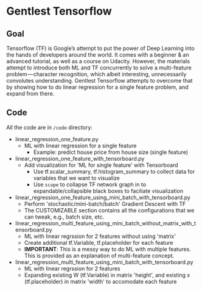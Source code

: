# Gentlest Tensorflow

## Goal

Tensorflow (TF) is Google’s attempt to put the power of Deep Learning into the hands of developers around the world. It comes with a beginner & an advanced tutorial, as well as a course on Udacity. However, the materials attempt to introduce both ML and TF concurrently to solve a multi-feature problem — character recognition, which albeit interesting, unnecessarily convolutes understanding. Gentlest Tensorflow attempts to overcome that by showing how to do linear regression for a single feature problem, and expand from there.

## Code

All the code are in `/code` directory:

* linear_regression_one_feature.py
  * ML with linear regression for a single feature
    * Example: predict house price from house size (single feature)
* linear_regression_one_feature_with_tensorboard.py
  * Add visualization for 'ML for single feature' with Tensorboard
    * Use tf.scalar_summary, tf.histogram_summary to collect data for variables that we want to visualize
    * Use `scope` to collapse TF network graph in to expandable/collapsible black boxes to faciliate visualization
* linear_regression_one_feature_using_mini_batch_with_tensorboard.py
  * Perform 'stochastic/mini-batch/batch' Gradient Descent with TF
  * The CUSTOMIZABLE section contains all the configurations that we can tweak, e.g., batch size, etc.
* linear_regression_multi_feature_using_mini_batch_without_matrix_with_tensorboard.py
  * ML with linear regrssion for 2 features without using 'matrix'
  * Create additional tf.Variable, tf.placeholder for each feature
  * **IMPORTANT**: This is a messy way to do ML with multiple features. This is provided as an explanation of multi-feature concept.
* linear_regression_multi_feature_using_mini_batch_with_tensorboard.py
  * ML with linear regrssion for 2 features
  * Expanding existing W (tf.Variable) in matrix 'height', and existing x (tf.placeholder) in matrix 'width' to accomodate each feature
